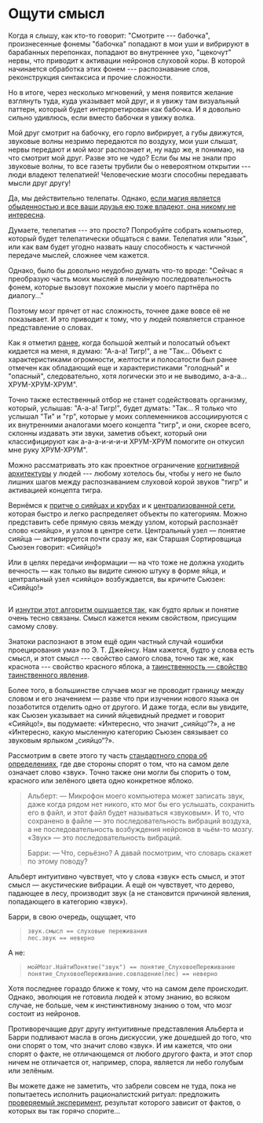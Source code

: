 # Ощути смысл
Когда я слышу, как кто-то говорит: "Смотрите --- бабочка", произнесенные фонемы "бабочка" попадают в мои уши и вибрируют в барабанных перепонках, попадают во внутреннее ухо, "щекочут" нервы, что приводит к активации нейронов слуховой коры. В которой начинается обработка этих фонем --- распознавание слов, реконструкция синтаксиса и прочие сложности.

Но в итоге, через несколько мгновений, у меня появится желание взглянуть туда, куда указывает мой друг, и я увижу там визуальный паттерн, который будет интерпретирован как бабочка. И я довольно сильно удивлюсь, если вместо бабочки я увижу волка.

Мой друг смотрит на бабочку, его горло вибрирует, а губы движутся, звуковые волны незримо передаются по воздуху, мои уши слышат, нервы передают и мой мозг распознает и, ну надо же, я понимаю, на что смотрит мой друг. Разве это не чудо? Если бы мы не знали про звуковые волны, то все газеты трубили бы о невероятном открытии --- люди владеют телепатией! Человеческие мозги способны передавать мысли друг другу!

Да, мы действительно телепаты. Однако, [если магия является обыденностью и все ваши друзья ею тоже владеют, она никому не интересна](http://lesswrong.ru/w/%C2%AB%D0%9D%D0%B0%D1%83%D0%BA%D0%B0%C2%BB_%E2%80%94_%D0%B7%D0%B0%D1%82%D1%8B%D1%87%D0%BA%D0%B0_%D0%B4%D0%BB%D1%8F_%D0%BB%D1%8E%D0%B1%D0%BE%D0%BF%D1%8B%D1%82%D1%81%D1%82%D0%B2%D0%B0).

Думаете, телепатия --- это просто? Попробуйте собрать компьютер, который будет телепатически общаться с вами. Телепатия или "язык", или как вам будет угодно назвать нашу способность к частичной передаче мыслей, сложнее чем кажется.

Однако, было бы довольно неудобно думать что-то вроде: "Сейчас я преобразую часть моих мыслей в линейную последовательность фонем, которые вызовут похожие мысли у моего партнёра по диалогу..."

Поэтому мозг прячет от нас сложность, точнее даже вовсе её не показывает. И это приводит к тому, что у людей появляется странное представление о словах.

Как я отметил [ранее](http://lesswrong.ru/w/%D0%A1%D0%BB%D0%BE%D0%B2%D0%B0_%D0%BA%D0%B0%D0%BA_%D1%81%D0%BA%D1%80%D1%8B%D1%82%D1%8B%D0%B5_%D1%83%D0%BC%D0%BE%D0%B7%D0%B0%D0%BA%D0%BB%D1%8E%D1%87%D0%B5%D0%BD%D0%B8%D1%8F), когда большой желтый и полосатый объект кидается на меня, я думаю: "А-а-а! Тигр!", а не "Так... Объект с характеристиками огромности, желтости и полосатости был ранее отмечен как обладающий еще и характеристиками "голодный" и "опасный", следовательно, хотя логически это и не выводимо, а-а-а... ХРУМ-ХРУМ-ХРУМ".

Точно также естественный отбор не станет содействовать организму, который, услышав: "А-а-а! Тигр!", будет думать: "Так... Я только что услышал "Ти" и "гр", которые у моих соплеменников ассоциируются с их внутренними аналогами моего концепта "тигр", и они, скорее всего, склонны издавать эти звуки, заметив объект, который они классифицируют как а-а-а-и-и-и-и ХРУМ-ХРУМ помогите он откусил мне руку ХРУМ-ХРУМ".

Можно рассматривать это как проектное ограничение [когнитивной архитектуры](http://lesswrong.ru/w/%D0%9A%D0%B0%D0%BA_%D0%B0%D0%BB%D0%B3%D0%BE%D1%80%D0%B8%D1%82%D0%BC_%D0%BE%D1%89%D1%83%D1%89%D0%B0%D0%B5%D1%82%D1%81%D1%8F_%D0%B8%D0%B7%D0%BD%D1%83%D1%82%D1%80%D0%B8) у людей --- любому хотелось бы, чтобы у него не было лишних шагов между распознаванием слуховой корой звуков "тигр" и активацией концепта тигра.

Вернёмся к [притче о сияйцах и крубах](http://lesswrong.ru/w/%D0%97%D0%B0%D0%BC%D0%B0%D1%81%D0%BA%D0%B8%D1%80%D0%BE%D0%B2%D0%B0%D0%BD%D1%8B%D0%B5_%D0%B2%D0%BE%D0%BF%D1%80%D0%BE%D1%81%D1%8B) и к [централизованной сети](http://lesswrong.ru/w/%D0%9D%D0%B5%D0%B9%D1%80%D0%BE%D0%BD%D0%BD%D1%8B%D0%B5_%D0%BA%D0%B0%D1%82%D0%B5%D0%B3%D0%BE%D1%80%D0%B8%D0%B8), которая быстро и легко распределяет объекты по категориям. Можно представить себе прямую связь между узлом, который распознаёт слово «сияйцо», и узлом в центре сети. Центральный узел — понятие сияйца — активируется почти сразу же, как Старшая Сортировщица Сьюзен говорит: «Сияйцо!»

Или в целях передачи информации — на что тоже не должна уходить вечность — как только вы видите синюю штуку в форме яйца, и центральный узел «сияйцо» возбуждается, вы кричите Сьюзен: «Сияйцо!»

<img src="/sites/default/files/illustrations/FeelTheMeaning.png" alt="" />

И [изнутри этот алгоритм ощущается так](http://lesswrong.ru/w/%D0%9A%D0%B0%D0%BA_%D0%B0%D0%BB%D0%B3%D0%BE%D1%80%D0%B8%D1%82%D0%BC_%D0%BE%D1%89%D1%83%D1%89%D0%B0%D0%B5%D1%82%D1%81%D1%8F_%D0%B8%D0%B7%D0%BD%D1%83%D1%82%D1%80%D0%B8), как будто ярлык и понятие очень тесно связаны. Смысл кажется неким свойством, присущим самому слову.

Знатоки распознают в этом ещё один частный случай «ошибки проецирования ума» по Э. Т. Джейнсу. Нам кажется, будто у слова есть смысл, и этот смысл --- свойство самого слова, точно так же, как краснота --- свойство красного яблока, а [таинственность — свойство таинственного явления](http://lesswrong.ru/w/%D0%A2%D0%B0%D0%B8%D0%BD%D1%81%D1%82%D0%B2%D0%B5%D0%BD%D0%BD%D1%8B%D0%B5_%D0%BE%D1%82%D0%B2%D0%B5%D1%82%D1%8B_%D0%BD%D0%B0_%D1%82%D0%B0%D0%B8%D0%BD%D1%81%D1%82%D0%B2%D0%B5%D0%BD%D0%BD%D1%8B%D0%B5_%D0%B2%D0%BE%D0%BF%D1%80%D0%BE%D1%81%D1%8B). 

Более того, в большинстве случаев мозг не проводит границу между словом и его значением — разве что при изучении нового языка он позаботится отделить одно от другого. И даже тогда, если вы увидите, как Сьюзен указывает на синий яйцевидный предмет и говорит «Сияйцо!», вы подумаете: «Интересно, что значит „сияйцо“?», а не «Интересно, какую мысленную категорию Сьюзен связывает со звуковым ярлыком „сияйцо“?».

Рассмотрим в свете этого ту часть [стандартного спора об определениях](http://lesswrong.ru/w/%D0%A1%D0%BF%D0%BE%D1%80%D1%8B_%D0%BE%D0%B1_%D0%BE%D0%BF%D1%80%D0%B5%D0%B4%D0%B5%D0%BB%D0%B5%D0%BD%D0%B8%D1%8F%D1%85), где две стороны спорят о том, что на самом деле означает слово «звук». Точно также они могли бы спорить о том, красного или зелёного цвета одно конкретное яблоко.

<blockquote>Альберт:
— Микрофон моего компьютера может записать звук, даже когда рядом нет никого, кто мог бы его услышать, сохранить его в файл, и этот файл будет называться «звуковым». И то, что сохранено в файле — это последовательность вибраций воздуха, а не последовательность возбуждения нейронов в чьём-то мозгу. «Звук» — это последовательность вибраций. 

Барри:
— Что, серьёзно? А давай посмотрим, что словарь скажет по этому поводу?</blockquote>

Альберт интуитивно чувствует, что у слова «звук» есть смысл, и этот смысл — акустические вибрации. А ещё он чувствует, что дерево, падающее в лесу, производит звук (а не становится причиной явления, попадающего в категорию «звук»).

Барри, в свою очередь, ощущает, что

<blockquote><code>звук.смысл == слуховые переживания
лес.звук == неверно</code></blockquote>

А не:

<blockquote><code>мойМозг.НайтиПонятие("звук") == понятие_СлуховоеПереживание
понятие_СлуховоеПереживание.совпадение(лес) == неверно</code></blockquote>

Хотя последнее гораздо ближе к тому, что на самом деле происходит. Однако, эволюция не готовила людей к этому знанию, во всяком случае, не больше, чем к инстинктивному знанию о том, что мозг состоит из нейронов.

Противоречащие друг другу интуитивные представления Альберта и Барри подливают масла в огонь дискуссии, уже дошедшей до того, что они спорят о том, что значит слово «звук». И им кажется, что они спорят о факте, не отличающемся от любого другого факта, и этот спор ничем не отличается от, например, спора, является ли небо голубым или зелёным.

Вы можете даже не заметить, что забрели совсем не туда, пока не попытаетесь исполнить рационалистский ритуал: предложить [проверяемый эксперимент](http://lesswrong.ru/w/%D0%A3%D0%B1%D0%B5%D0%B6%D0%B4%D0%B5%D0%BD%D0%B8%D1%8F_%D0%B4%D0%BE%D0%BB%D0%B6%D0%BD%D1%8B_%D0%BE%D0%BA%D1%83%D0%BF%D0%B0%D1%82%D1%8C%D1%81%D1%8F), результат которого зависит от фактов, о которых вы так горячо спорите...